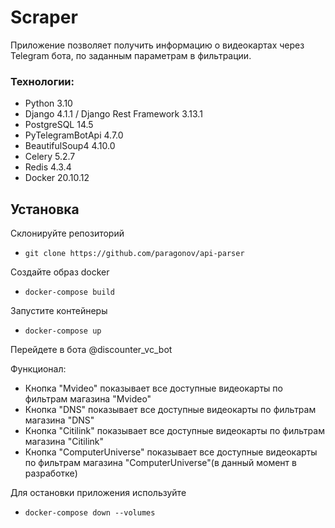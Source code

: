 # Scraper
Приложение позволяет получить информацию о видеокартах через Telegram бота, по заданным параметрам в фильтрации.

### Технологии:
- Python 3.10
- Django 4.1.1 / Django Rest Framework 3.13.1
- PostgreSQL 14.5
- PyTelegramBotApi 4.7.0
- BeautifulSoup4 4.10.0
- Celery 5.2.7
- Redis 4.3.4
- Docker 20.10.12

## Установка
Склонируйте репозиторий 
- ```git clone https://github.com/paragonov/api-parser```

Создайте образ docker <br>
- ```docker-compose build```

Запустите контейнеры <br>
- ```docker-compose up```

Перейдете в бота @discounter_vc_bot

Функционал:
- Кнопка "Mvideo" показывает все доступные видеокарты по фильтрам магазина "Mvideo"
- Кнопка "DNS" показывает все доступные видеокарты по фильтрам магазина "DNS"
- Кнопка "Citilink" показывает все доступные видеокарты по фильтрам магазина "Citilink"
- Кнопка "ComputerUniverse" показывает все доступные видеокарты по фильтрам магазина "ComputerUniverse"(в данный момент в разработке)

Для остановки приложения используйте
- ```docker-compose down --volumes```
